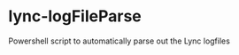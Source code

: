 lync-logFileParse
=================

Powershell script to automatically parse out the Lync logfiles
